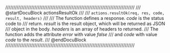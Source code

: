 ////////////////////////////////////////////////////////////////////////////////
/// @startDocuBlock actionsResultOk
///
/// `actions.resultOk(req, res, code, result, headers)`
///
/// The function defines a response. *code* is the status code to
/// return. *result* is the result object, which will be returned as JSON
/// object in the body. *headers* is an array of headers to returned.
/// The function adds the attribute *error* with value *false*
/// and *code* with value *code* to the *result*.
/// @endDocuBlock
////////////////////////////////////////////////////////////////////////////////